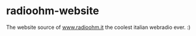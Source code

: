 radioohm-website
================

The website source of www.radioohm.it the coolest italian webradio ever. :)
